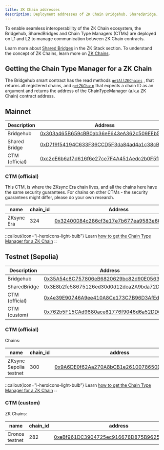 ```yaml
---
title: ZK Chain addresses
description: Deployment addresses of ZK Chain Bridgehub, SharedBridge, and CTMs.
---
```


To enable seamless interoperability of the ZK Chain ecosystem,
the Bridgehub, SharedBridges and Chain Type Managers (CTMs) are deployed on L1 and L2 to
manage communication between ZK Chain contracts.

Learn more about [Shared Bridges](/zksync-protocol/contracts/l1-contracts/shared-bridges) in the ZK Stack section.
To understand the concept of ZK Chains, learn more on [ZK Chains](/zk-stack/zk-chains).

## Getting the Chain Type Manager for a ZK Chain

The Bridgehub smart contract has the read methods [`getAllZKChains`](https://github.com/matter-labs/era-contracts/blob/3d9fd025516ddaa3e259d9e2e9d572620f05786b/l1-contracts/contracts/bridgehub/Bridgehub.sol#L422)
, that returns all registered chains, and [`getZKChain`](https://github.com/matter-labs/era-contracts/blob/3d9fd025516ddaa3e259d9e2e9d572620f05786b/l1-contracts/contracts/bridgehub/Bridgehub.sol#L439)
that expects a chain ID as an argument and returns the address of the ChainTypeManager (a.k.a ZK Chain) contract address.

## Mainnet

| Description    | Address |
| -------------- | ------- |
| Bridgehub      | [0x303a465B659cBB0ab36eE643eA362c509EEb5213](https://etherscan.io/address/0x303a465B659cBB0ab36eE643eA362c509EEb5213) |
| Shared Bridge  | [0xD7f9f54194C633F36CCD5F3da84ad4a1c38cB2cB](https://etherscan.io/address/0xD7f9f54194C633F36CCD5F3da84ad4a1c38cB2cB) |
| CTM (official) | [0xc2eE6b6af7d616f6e27ce7F4A451Aedc2b0F5f5C](https://etherscan.io/address/0xc2eE6b6af7d616f6e27ce7F4A451Aedc2b0F5f5C) |

### CTM (official)

This CTM, is where the ZKsync Era chain lives, and all the chains here have the same security guarantees.
For chains on other CTMs - the security guarantees might differ, please do your own research.

| name       | chain_id  |  Address  |
| ---------- | --------- |  --- |
| ZKsync Era | 324       | [0x32400084c286cf3e17e7b677ea9583e60a000324](https://etherscan.io/address/0x32400084c286cf3e17e7b677ea9583e60a000324) |

::callout{icon="i-heroicons-light-bulb"}
Learn [how to get the Chain Type Manager for a ZK Chain](#getting-the-chain-type-manager-for-a-zk-chain)
::

## Testnet (Sepolia)

| Description    | Address |
| -------------- | ------- |
| Bridgehub      | [0x35A54c8C757806eB6820629bc82d90E056394C92](https://sepolia.etherscan.io/address/0x35A54c8C757806eB6820629bc82d90E056394C92) |
| SharedBridge   | [0x3E8b2fe58675126ed30d0d12dea2A9bda72D18Ae](https://sepolia.etherscan.io/address/0x3E8b2fe58675126ed30d0d12dea2A9bda72D18Ae) |
| CTM (official) | [0x4e39E90746A9ee410A8Ce173C7B96D3AfEd444a5](https://sepolia.etherscan.io/address/0x4e39E90746A9ee410A8Ce173C7B96D3AfEd444a5) |
| CTM (custom)   | [0x762b5F15CAd9880ace81776f9046d6a52DD67a9b](https://sepolia.etherscan.io/address/0x762b5F15CAd9880ace81776f9046d6a52DD67a9b) |

### CTM (official)

Chains:

| name                   | chain_id  | address                                                                                                                       |
|------------------------|-----------|-------------------------------------------------------------------------------------------------------------------------------|
| ZKsync Sepolia testnet | 300       | [0x9A6DE0f62Aa270A8bCB1e2610078650D539B1Ef9](https://sepolia.etherscan.io/address/0x9A6DE0f62Aa270A8bCB1e2610078650D539B1Ef9) |

::callout{icon="i-heroicons-light-bulb"}
Learn [how to get the Chain Type Manager for a ZK Chain](#getting-the-chain-type-manager-for-a-zk-chain)
::

### CTM (custom)

ZK Chains:

| name            | chain_id  |  address                                                                                                                      |
| --------------- | --------- | ----------------------------------------------------------------------------------------------------------------------------- |
| Cronos testnet  | 282       | [0xeBf961DC3904725ec916678D875B9625d5F7C29f](https://sepolia.etherscan.io/address/0xeBf961DC3904725ec916678D875B9625d5F7C29f) |
